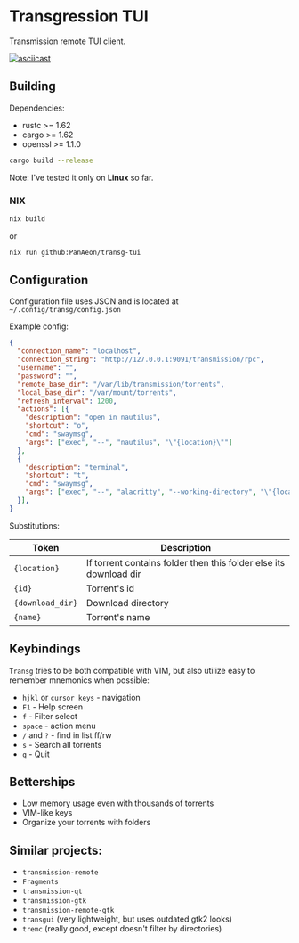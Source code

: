 # Transgression TUI

Transmission remote TUI client.

[![asciicast](https://asciinema.org/a/511535.svg)](https://asciinema.org/a/511535)


## Building

Dependencies:
* rustc   >= 1.62
* cargo   >= 1.62
* openssl  >= 1.1.0

```bash
cargo build --release
```
Note: I've tested it only on __Linux__  so far.

### NIX
```bash
nix build
```
or
```bash
nix run github:PanAeon/transg-tui
```


## Configuration

Configuration file uses JSON and is located at `~/.config/transg/config.json`

Example config:
```json
{
  "connection_name": "localhost",
  "connection_string": "http://127.0.0.1:9091/transmission/rpc",
  "username": "",
  "password": "",
  "remote_base_dir": "/var/lib/transmission/torrents",
  "local_base_dir": "/var/mount/torrents",
  "refresh_interval": 1200,
  "actions": [{
    "description": "open in nautilus",
    "shortcut": "o",
    "cmd": "swaymsg",
    "args": ["exec", "--", "nautilus", "\"{location}\""]
  },
  {
    "description": "terminal",
    "shortcut": "t",
    "cmd": "swaymsg",
    "args": ["exec", "--", "alacritty", "--working-directory", "\"{location}\""]
  }],
}
```
Substitutions:

|  Token            | Description                                                        |
| ----------------- | ------------------------------------------------------------------ |
|  `{location}`     | If torrent contains folder then this folder else its download dir  |
|  `{id}`           | Torrent's id                                                       |
|  `{download_dir}` | Download directory                                                 |
|  `{name}`         | Torrent's name                                                     |

## Keybindings

`Transg` tries to be both compatible with VIM, but also utilize easy to remember mnemonics when possible:
* `hjkl` or `cursor keys`  - navigation
* `F1`                     - Help screen
*  `f`                     - Filter select
* `space`                  - action menu
* `/` and `?`              - find in list ff/rw
* `s`                      - Search all torrents
* `q`                      - Quit

## Betterships
* Low memory usage even with thousands of torrents
* VIM-like keys
* Organize your torrents with folders

## Similar projects:
* `transmission-remote`
* `Fragments`
* `transmission-qt` 
* `transmission-gtk` 
* `transmission-remote-gtk`
* `transgui` (very lightweight, but uses outdated gtk2 looks)
* `tremc` (really good, except doesn't filter by directories)

